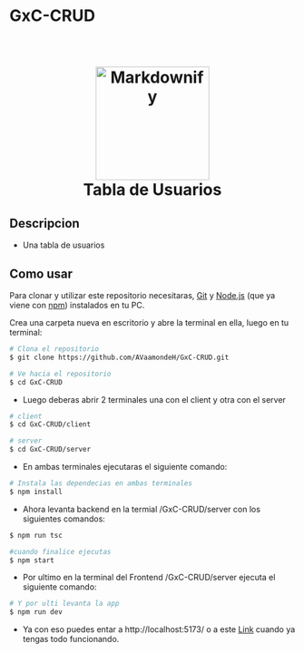 # GxC-CRUD


<h1 align="center">
  <br>
  <a href="http://www.amitmerchant.com/electron-markdownify"><img src="https://i.imgur.com/P7ICdUn.png" alt="Markdownify" width="200"></a>
  <br>
  Tabla de Usuarios
  <br>
</h1>


## Descripcion

* Una tabla de usuarios

## Como usar

Para clonar y utilizar este repositorio necesitaras, [Git](https://git-scm.com) y [Node.js](https://nodejs.org/en/download/) (que ya viene con [npm](http://npmjs.com)) instalados en tu PC. 

Crea una carpeta nueva en escritorio y abre la terminal en ella, luego en tu terminal:

```bash
# Clona el repositorio
$ git clone https://github.com/AVaamondeH/GxC-CRUD.git

# Ve hacia el repositorio
$ cd GxC-CRUD
```

* Luego deberas abrir 2 terminales una con el client y otra con el server

```bash
# client
$ cd GxC-CRUD/client
```
```bash
# server
$ cd GxC-CRUD/server
```

* En ambas terminales ejecutaras el siguiente comando:

```bash
# Instala las dependecias en ambas terminales
$ npm install
```
* Ahora levanta backend en la termial /GxC-CRUD/server con los siguientes comandos:

```bash
$ npm run tsc

#cuando finalice ejecutas
$ npm start
```


* Por ultimo en la terminal del Frontend /GxC-CRUD/server ejecuta el siguiente comando:
```bash
# Y por ulti levanta la app
$ npm run dev
```

* Ya con eso puedes entar a http://localhost:5173/ o a este [Link](http://localhost:5173/) cuando ya tengas todo funcionando.
